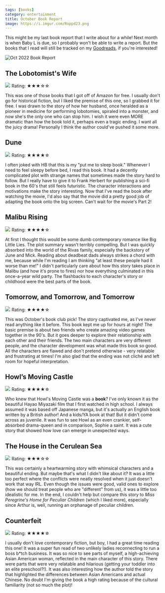 ```yaml
---
tags: [books]
category: entertainment
title: October Book Report
image: https://i.imgur.com/Roppd23.png
---
```


This might be my last book report that I write about for a while! Next month is when Baby L is due, so I probably won't be able to write a report. But the books that I read will still be tracked on my [Goodreads](https://www.goodreads.com/jessicaliang721), if you're interested!

![Oct 2022 Book Report](https://i.imgur.com/Roppd23.png)

## The Lobotomist's Wife
<a href="https://www.amazon.com/gp/product/B096RXSMX8?ie=UTF8&SubscriptionId=1MGPYB6YW3HWK55XCGG2&returnFromLogin=1&linkCode=li3&tag=jessicaliang-20&linkId=d6abbe8ba5583732a88d938ef5ffdd5f&language=en_US&ref_=as_li_ss_il" target="_blank"><img border="0" src="//ws-na.amazon-adsystem.com/widgets/q?_encoding=UTF8&ASIN=B096RXSMX8&Format=_SL250_&ID=AsinImage&MarketPlace=US&ServiceVersion=20070822&WS=1&tag=jessicaliang-20&language=en_US" ></a><img src="https://ir-na.amazon-adsystem.com/e/ir?t=jessicaliang-20&language=en_US&l=li3&o=1&a=B096RXSMX8" width="1" height="1" border="0" alt="" style="border:none !important; margin:0px !important;" />
Rating: ★★★☆☆

This was one of those books that I got off of Amazon for free. I usually don't go for historical fiction, but I liked the premise of this one, so I grabbed it for free. I was drawn to the story of how her husband, once heralded as a pioneer in medicine for performing lobotomies, spiraled into a monster, and now she's the only one who can stop him. I wish it were even MORE dramatic than how the book told it, perhaps even a tragic ending. I want all the juicy drama! Personally I think the author could've pushed it some more.

## Dune
<a href="https://www.amazon.com/gp/product/059309932X?ie=UTF8&SubscriptionId=1MGPYB6YW3HWK55XCGG2&linkCode=li3&tag=jessicaliang-20&linkId=fe3ef0d8fe67548db93d436f4dccc053&language=en_US&ref_=as_li_ss_il" target="_blank"><img border="0" src="//ws-na.amazon-adsystem.com/widgets/q?_encoding=UTF8&ASIN=059309932X&Format=_SL250_&ID=AsinImage&MarketPlace=US&ServiceVersion=20070822&WS=1&tag=jessicaliang-20&language=en_US" ></a><img src="https://ir-na.amazon-adsystem.com/e/ir?t=jessicaliang-20&language=en_US&l=li3&o=1&a=059309932X" width="1" height="1" border="0" alt="" style="border:none !important; margin:0px !important;" />
Rating: ★★★★☆

I often joked with HB that this is my "put me to sleep book." Whenever I need to feel sleepy before bed, I read this book. It had a decently complicated plot with strange names that sometimes made the story hard to follow. But I really have to give it to Frank Herbert for publishing a sci-fi book in the 60's that still feels futuristic. The character interactions and motivations make the story interesting. Now that I've read the book after watching the movie, I'd also say that the movie did a pretty good job of adapting the book onto the big screen. Can't wait for the movie's Part 2!

## Malibu Rising
<a href="https://www.amazon.com/Malibu-Rising-Taylor-Jenkins-Reid-ebook/dp/B08HY4KKB5?_encoding=UTF8&qid=1666555456&sr=1-1&linkCode=li3&tag=jessicaliang-20&linkId=4ee083daea372c91fdb502b336c68e07&language=en_US&ref_=as_li_ss_il" target="_blank"><img border="0" src="//ws-na.amazon-adsystem.com/widgets/q?_encoding=UTF8&ASIN=B08HY4KKB5&Format=_SL250_&ID=AsinImage&MarketPlace=US&ServiceVersion=20070822&WS=1&tag=jessicaliang-20&language=en_US" ></a><img src="https://ir-na.amazon-adsystem.com/e/ir?t=jessicaliang-20&language=en_US&l=li3&o=1&a=B08HY4KKB5" width="1" height="1" border="0" alt="" style="border:none !important; margin:0px !important;" />
Rating: ★★★★☆

At first I thought this would be some dumb contemporary romance like Big Little Lies. The plot summary wasn't terribly compelling. But I was quickly absorbed into the world of the Rivas family, especially the backstory of June and Mick. Reading about deadbeat dads always strikes a chord with me, because while I'm reading I am thinking "at least these people had it worse than me!" I didn't particularly care about how this story takes place in Malibu (and how it's prone to fires) nor how everything culminated in this once-a-year wild party. The flashbacks to each character's story or childhood were the best parts of the book.

## Tomorrow, and Tomorrow, and Tomorrow
<a href="https://www.amazon.com/gp/product/0593321200?ie=UTF8&SubscriptionId=1MGPYB6YW3HWK55XCGG2&linkCode=li3&tag=jessicaliang-20&linkId=84aca6e10e8bf7a52fcef586d9b72edc&language=en_US&ref_=as_li_ss_il" target="_blank"><img border="0" src="//ws-na.amazon-adsystem.com/widgets/q?_encoding=UTF8&ASIN=0593321200&Format=_SL250_&ID=AsinImage&MarketPlace=US&ServiceVersion=20070822&WS=1&tag=jessicaliang-20&language=en_US" ></a><img src="https://ir-na.amazon-adsystem.com/e/ir?t=jessicaliang-20&language=en_US&l=li3&o=1&a=0593321200" width="1" height="1" border="0" alt="" style="border:none !important; margin:0px !important;" />
Rating: ★★★★☆

This was October's book club pick! The story captivated me, as I've never read anything like it before. This book kept me up for hours at night! The basic premise is about two friends who create amazing video games together in the 90's. But it goes deeper to explore their relationship with each other and their friends. The two main characters are very different people, and the character development was what made this book so good. All the characters are flawed and don't pretend otherwise - very relatable and frustrating at times! I'm also glad that the ending was not cliché and left room for hopeful interpretation.

## Howl’s Moving Castle
<a href="https://www.amazon.com/gp/product/006441034X?ie=UTF8&SubscriptionId=1MGPYB6YW3HWK55XCGG2&linkCode=li3&tag=jessicaliang-20&linkId=666e7b60c79cf3ed6299af05feb8f7d7&language=en_US&ref_=as_li_ss_il" target="_blank"><img border="0" src="//ws-na.amazon-adsystem.com/widgets/q?_encoding=UTF8&ASIN=006441034X&Format=_SL250_&ID=AsinImage&MarketPlace=US&ServiceVersion=20070822&WS=1&tag=jessicaliang-20&language=en_US" ></a><img src="https://ir-na.amazon-adsystem.com/e/ir?t=jessicaliang-20&language=en_US&l=li3&o=1&a=006441034X" width="1" height="1" border="0" alt="" style="border:none !important; margin:0px !important;" />
Rating: ★★★★☆

Who knew that Howl's Moving Castle was a **book**? I've only known it as the beautiful Hayao Miyazaki film that I first watched in high school. I always assumed it was based off Japanese manga, but it's actually an English book written by a British author! And a kids/YA book at that! But it didn't come across as juvenile. It was fun to see Howl as an even crankier, self-absorbed drama-queen and in comparison, Sophie a saint. It was a cute story that showed how love can emerge in unexpected ways.

## The House in the Cerulean Sea
<a href="https://www.amazon.com/House-Cerulean-Sea-TJ-Klune/dp/1250217318?adid=082VK13VJJCZTQYGWWCZ&campaign=211041&keywords=The+House+in+the+Cerulean+Sea&qid=1667840486&s=books&sr=1-1&linkCode=li3&tag=jessicaliang-20&linkId=e0790ed60eddd51972451646b6ca123a&language=en_US&ref_=as_li_ss_il" target="_blank"><img border="0" src="//ws-na.amazon-adsystem.com/widgets/q?_encoding=UTF8&ASIN=1250217318&Format=_SL250_&ID=AsinImage&MarketPlace=US&ServiceVersion=20070822&WS=1&tag=jessicaliang-20&language=en_US" ></a><img src="https://ir-na.amazon-adsystem.com/e/ir?t=jessicaliang-20&language=en_US&l=li3&o=1&a=1250217318" width="1" height="1" border="0" alt="" style="border:none !important; margin:0px !important;" />
Rating: ★★★☆☆

This was certainly a heartwarming story with whimsical characters and a beautiful ending. But maybe that's what I didn't like about it? It was a little too perfect where the conflicts were neatly resolved when it just doesn't work that way IRL. Even though the issues were good, valid ones to explore (how we should treat people who are "different" from us), it was a little too idealistic for me. In the end, I couldn't help but compare this story to *Miss Peregrine's Home for Peculiar Children* (which I liked more), especially since Arthur is, well, running an orphanage of peculiar children.

## Counterfeit
<a href="https://www.amazon.com/Counterfeit-Novel-Kirstin-Chen-ebook/dp/B09HS9L31L?_encoding=UTF8&qid=1667840818&sr=1-1&linkCode=li3&tag=jessicaliang-20&linkId=42d3eb5d1e60006b9afb1d60e107d322&language=en_US&ref_=as_li_ss_il" target="_blank"><img border="0" src="//ws-na.amazon-adsystem.com/widgets/q?_encoding=UTF8&ASIN=B09HS9L31L&Format=_SL250_&ID=AsinImage&MarketPlace=US&ServiceVersion=20070822&WS=1&tag=jessicaliang-20&language=en_US" ></a><img src="https://ir-na.amazon-adsystem.com/e/ir?t=jessicaliang-20&language=en_US&l=li3&o=1&a=B09HS9L31L" width="1" height="1" border="0" alt="" style="border:none !important; margin:0px !important;" />
Rating: ★★★★☆

I usually don't love contemporary fiction, but boy, I had a great time reading this one! It was a super fun read of two unlikely ladies reconnecting to run a boss b*tch business. It was so nice to see parts of myself, a high-achieving Asian American woman, reflected in the main character of this story. There were parts that were very relatable and hilarious (getting your toddler into an elite preschool?!). It was also interesting how the author told the story that highlighted the differences between Asian Americans and actual Chinese. No doubt I'm giving the book a high rating because of the cultural familiarity (not so much the plot)!